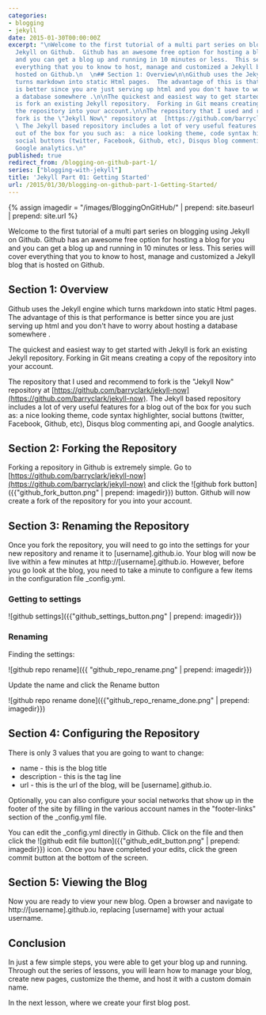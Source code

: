 ```yaml
---
categories:
- blogging
- jekyll
date: 2015-01-30T00:00:00Z
excerpt: "\nWelcome to the first tutorial of a multi part series on blogging using
  Jekyll on Github.  Github has an awesome free option for hosting a blog for you
  and you can get a blog up and running in 10 minutes or less.  This series will cover
  everything that you to know to host, manage and customized a Jekyll blog that is
  hosted on Github.\n  \n## Section 1: Overview\n\nGithub uses the Jekyll engine which
  turns markdown into static Html pages.  The advantage of this is that performance
  is better since you are just serving up html and you don't have to worry about hosting
  a database somewhere .\n\nThe quickest and easiest way to get started with Jekyll
  is fork an existing Jekyll repository.  Forking in Git means creating a copy of
  the repository into your account.\n\nThe repository that I used and recommend to
  fork is the \"Jekyll Now\" repository at  [https://github.com/barryclark/jekyll-now](https://github.com/barryclark/jekyll-now).
  \ The Jekyll based repository includes a lot of very useful features for a blog
  out of the box for you such as:  a nice looking theme, code syntax highlighter,
  social buttons (twitter, Facebook, Github, etc), Disqus blog commenting api, and
  Google analytics.\n"
published: true
redirect_from: /blogging-on-github-part-1/
series: ["blogging-with-jekyll"]
title: 'Jekyll Part 01: Getting Started'
url: /2015/01/30/blogging-on-github-part-1-Getting-Started/
---
```


{% assign imagedir = "/images/BloggingOnGitHub/" | prepend: site.baseurl | prepend: site.url %}

Welcome to the first tutorial of a multi part series on blogging using Jekyll on Github.  Github has an awesome free option for hosting a blog for you and you can get a blog up and running in 10 minutes or less.  This series will cover everything that you to know to host, manage and customized a Jekyll blog that is hosted on Github.

## Section 1: Overview

Github uses the Jekyll engine which turns markdown into static Html pages.  The advantage of this is that performance is better since you are just serving up html and you don't have to worry about hosting a database somewhere .

The quickest and easiest way to get started with Jekyll is fork an existing Jekyll repository.  Forking in Git means creating a copy of the repository into your account.

The repository that I used and recommend to fork is the "Jekyll Now" repository at  [https://github.com/barryclark/jekyll-now](https://github.com/barryclark/jekyll-now).  The Jekyll based repository includes a lot of very useful features for a blog out of the box for you such as:  a nice looking theme, code syntax highlighter, social buttons (twitter, Facebook, Github, etc), Disqus blog commenting api, and Google analytics.

## Section 2: Forking the Repository

Forking a repository in Github is extremely simple.  Go to [https://github.com/barryclark/jekyll-now](https://github.com/barryclark/jekyll-now) and click the ![github fork button]({{"github_fork_button.png" | prepend: imagedir}}) button.  Github will now create a fork of the repository for you into your account.

## Section 3: Renaming the Repository

Once you fork the repository, you will need to go into the settings for your new repository and rename it to [username].github.io.  Your blog will now be live within a few minutes at http://[username].github.io.  However, before you go look at the blog, you need to take a minute to configure a few items in the configuration file  _config.yml.

### Getting to settings
![github settings]({{"github_settings_button.png" | prepend: imagedir}})

### Renaming

Finding the settings:

![github repo rename]({{ "github_repo_rename.png" | prepend: imagedir}})

Update the name and click the Rename button

![github repo rename done]({{"github_repo_rename_done.png" | prepend: imagedir}})

## Section 4: Configuring the Repository

There is only 3 values that you are going to want to change:

* name - this is the blog title
* description - this is the tag line
* url - this is the url of the blog, will be [username].github.io.

Optionally, you can also configure your social networks that show up in the footer of the site by filling in the various account names in the "footer-links" section of the _config.yml file.

You can edit the _config.yml directly in Github.  Click on the file and then click the ![github edit file button]({{"github_edit_button.png" | prepend: imagedir}}) icon.  Once you have completed your edits, click the green commit button at the bottom of the screen.


## Section 5: Viewing the Blog

Now you are ready to view your new blog.  Open a browser and navigate to http://[username].github.io, replacing [username] with your actual username.

## Conclusion

In just a few simple steps, you were able to get your blog up and running.  Through out the series of lessons, you will learn how to manage your blog, create new pages, customize the theme, and host it with a custom domain name.

In the next lesson, where we create your first blog post.
